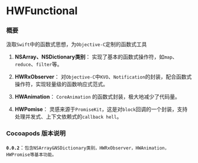 # HWFunctional
### 概要
汲取```Swift```中的函数式思想，为```Objective-C```定制的函数式工具

1. **NSArray、NSDictionary类别**：
实现了基本的函数式操作符，如```map```、```reduce```、```filter```等。

2. **HWRxObserver**：
对```Objective-C```中```KVO```、```Notification```的封装，配合函数式操作符，实现轻量级的函数响应式范式。

3. **HWAnimation**：
```CoreAnimation``` 的函数式封装，极大地减少了代码量。

4. **HWPomise**：
灵感来源于```PromiseKit```，这是对```block```回调的一个封装，支持处理并发式、上下文依赖式的```callback hell```。


### Cocoapods 版本说明

**```0.0.2```**：```包含NSArray&NSDictionary类别，HWRxObserver，HWAnimation，HWPromise等基本功能。```
